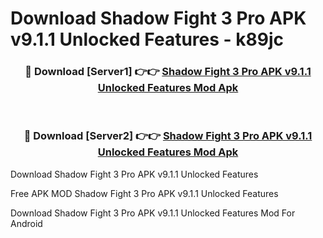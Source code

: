 # Download Shadow Fight 3 Pro APK v9.1.1 Unlocked Features - k89jc



<div align="center">
<h3>🔴 Download [Server1] 👉👉 <a href="https://momento.my/?title=Shadow_Fight_3_Pro_APK_v9.1.1_Unlocked_Features">Shadow Fight 3 Pro APK v9.1.1 Unlocked Features Mod Apk</a></h3><br>

<h3>🔴 Download [Server2] 👉👉 <a href="https://momento.my/?title=Shadow_Fight_3_Pro_APK_v9.1.1_Unlocked_Features">Shadow Fight 3 Pro APK v9.1.1 Unlocked Features Mod Apk</a></h3>
</div>



Download Shadow Fight 3 Pro APK v9.1.1 Unlocked Features 

Free APK MOD Shadow Fight 3 Pro APK v9.1.1 Unlocked Features 

Download Shadow Fight 3 Pro APK v9.1.1 Unlocked Features Mod For Android
